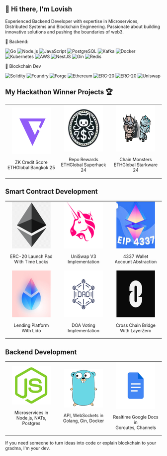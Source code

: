 ## 👋 Hi there, I'm Lovish
Experienced Backend Developer with expertise in Microservices, Distributed Systems and Blockchain Engineering. Passionate about building innovative solutions and pushing the boundaries of web3.

🚀 Backend:

![Go](https://img.shields.io/badge/Code-Golang-informational?style=flat&logo=go&color=00ADD8)
![Node.js](https://img.shields.io/badge/Code-Node.js-informational?style=flat&logo=node.js&color=339933)
![JavaScript](https://img.shields.io/badge/Code-JavaScript-informational?style=flat&logo=javascript&color=F7DF1E)
![PostgreSQL](https://img.shields.io/badge/Database-PostgreSQL-informational?style=flat&logo=postgresql&color=336791)
![Kafka](https://img.shields.io/badge/Messaging-Kafka-informational?style=flat&logo=apache-kafka&color=231F20)
![Docker](https://img.shields.io/badge/Tool-Docker-informational?style=flat&logo=docker&color=2496ED)
![Kubernetes](https://img.shields.io/badge/Tool-Kubernetes-informational?style=flat&logo=kubernetes&color=326CE5)
![AWS](https://img.shields.io/badge/Cloud-AWS-informational?style=flat&logo=amazon-aws&color=232F3E)
![NestJS](https://img.shields.io/badge/Framework-Nest.js-informational?style=flat&logo=nestjs&color=E0234E)
![Gin](https://img.shields.io/badge/Framework-Gin-informational?style=flat&logo=go&color=00ADD8)
![Redis](https://img.shields.io/badge/Cache-Redis-informational?style=flat&logo=redis&color=DC382D)

🔗 Blockchain Dev

![Solidity](https://img.shields.io/badge/Code-Solidity-informational?style=flat&logo=solidity&color=363636)
![Foundry](https://img.shields.io/badge/Framework-Foundry-informational?style=flat&logo=ethereum&color=3C3C3D)
![Forge](https://img.shields.io/badge/Tool-Forge-informational?style=flat&logo=ethereum&color=3C3C3D)
![Ethereum](https://img.shields.io/badge/Dev-Ethereum-informational?style=flat&logo=ethereum&color=3C3C3D)
![ERC-20](https://img.shields.io/badge/Token-ERC--20-informational?style=flat&logo=ethereum&color=3C3C3D)
![ERC-20](https://img.shields.io/badge/Token-Bridges-informational?style=flat&logo=ethereum&color=3C3C3D)
![Uniswap](https://img.shields.io/badge/Dev-Uniswap-informational?style=flat&logo=ethereum&color=3C3C3D)

## My Hackathon Winner Projects 🏆
<div align="left">
  <table>
    <tr>
      <td width="33%" onclick="window.open('https://ethglobal.com/showcase/zk-credit-score-pa7r4', '_blank')" style="cursor:pointer;">
        <a href="https://ethglobal.com/showcase/zk-credit-score-pa7r4" target="_blank" style="text-decoration:none; color:inherit;">
          <div align="center">
            <img src="default.png" alt="ZK Credit Score" width="80%" height="150px"/>
            <p align="center" style="text-decoration:none;">
              ZK Credit Score<br/>
              ETHGlobal Bangkok 25
            </p>
          </div>
        </a>
      </td>
      <td width="33%" onclick="window.open('https://ethglobal.com/showcase/repo-rewards-su0bh', '_blank')" style="cursor:pointer;">
        <a href="https://ethglobal.com/showcase/repo-rewards-su0bh" target="_blank" style="text-decoration:none; color:inherit;">
          <div align="center">
            <img src="repo_rewards_without_bg.webp" alt="Repo Rewards" width="80%" height="150px"/>
            <p align="center">
              Repo Rewards<br/>
              ETHGlobal Superhack 24
            </p>
          </div>
        </a>
      </td>
      <td width="33%" onclick="window.open('https://ethglobal.com/showcase/chain-monsters-o26dw', '_blank')" style="cursor:pointer;">
        <a href="https://ethglobal.com/showcase/chain-monsters-o26dw" target="_blank" style="text-decoration:none; color:inherit;">
          <div align="center">
            <img src="CHAIN__1_-removebg-preview.png" alt="Chain Monsters" width="80%" height="150px"/>
            <p align="center">
              Chain Monsters<br/>
              ETHGlobal Starkware 24
            </p>
          </div>
        </a>
      </td>
    </tr>
  </table>
</div>

## Smart Contract Development

<div align="left">
  <table width="80%" style="table-layout: fixed;">
    <tr>
      <td width="33%" onclick="window.open('https://ethglobal.com/showcase/zk-credit-score-pa7r4', '_blank')" style="cursor:pointer;">
        <a href="https://ethglobal.com/showcase/zk-credit-score-pa7r4" target="_blank" style="text-decoration:none; color:inherit;">
          <div align="center">
            <img src="png-transparent-bitcoin-ethereum-neo-decentralized-application-blockchain-ethereum-classic-erc20-initial-coin-offering.png" alt="ZK Credit Score" width="80%" height="150px"/>
            <p align="center" style="text-decoration:none;">
              ERC-20 Launch Pad With Time Locks<br/>
            </p>
          </div>
        </a>
      </td>
       <td width="33%" onclick="window.open('https://ethglobal.com/showcase/chain-monsters-o26dw', '_blank')" style="cursor:pointer;">
        <a href="https://ethglobal.com/showcase/chain-monsters-o26dw" target="_blank" style="text-decoration:none; color:inherit;">
          <div align="center">
            <img src="1200px-Uniswap_Logo.svg.png" alt="Chain Monsters" width="80%" height="150px"/>
            <p align="center">
              UniSwap V3 </br>Implementation
            </p>
          </div>
        </a>
      </td>
      <td width="33%" onclick="window.open('https://ethglobal.com/showcase/repo-rewards-su0bh', '_blank')" style="cursor:pointer;">
        <a href="https://ethglobal.com/showcase/repo-rewards-su0bh" target="_blank" style="text-decoration:none; color:inherit;">
          <div align="center">
            <img src="image (1).png" alt="Repo Rewards" width="80%" height="150px"/>
            <p align="center">
              4337 Wallet </br>Account Abstraction
            </p>
          </div>
        </a>
      </td>
    </tr>
    <tr>
      <td width="33%" onclick="window.open('https://ethglobal.com/showcase/zk-credit-score-pa7r4', '_blank')" style="cursor:pointer;">
        <a href="https://ethglobal.com/showcase/zk-credit-score-pa7r4" target="_blank" style="text-decoration:none; color:inherit;">
          <div align="center">
            <img src="G2czctJJ_400x400.jpg" alt="ZK Credit Score" width="80%" height="150px"/>
            <p align="center" style="text-decoration:none;">
              Lending Platform </br>With Lido
            </p>
          </div>
        </a>
      </td>
      <td width="33%" onclick="window.open('https://ethglobal.com/showcase/zk-credit-score-pa7r4', '_blank')" style="cursor:pointer;">
        <a href="https://ethglobal.com/showcase/zk-credit-score-pa7r4" target="_blank" style="text-decoration:none; color:inherit;">
          <div align="center">
            <img src="dao-line-icon-decentralized-autonomous-600nw-2190817317.webp" alt="ZK Credit Score" width="80%" height="150px"/>
            <p align="center" style="text-decoration:none;">
              DOA Voting </br>Implementation
            </p>
          </div>
        </a>
      </td>
      <td width="33%" onclick="window.open('https://ethglobal.com/showcase/zk-credit-score-pa7r4', '_blank')" style="cursor:pointer;">
        <a href="https://ethglobal.com/showcase/zk-credit-score-pa7r4" target="_blank" style="text-decoration:none; color:inherit;">
          <div align="center">
            <img src="KFPeM667_400x400.jpg" alt="ZK Credit Score" width="80%" height="150px"/>
            <p align="center" style="text-decoration:none;">
              Cross Chain Bridge </br>With LayerZero
            </p>
          </div>
        </a>
      </td>
    </tr>
  </table>
</div>

## Backend Development
   <div align="left">
  <table>
    <tr>
      <td width="33%" onclick="window.open('https://ethglobal.com/showcase/zk-credit-score-pa7r4', '_blank')" style="cursor:pointer;">
        <a href="https://ethglobal.com/showcase/zk-credit-score-pa7r4" target="_blank" style="text-decoration:none; color:inherit;">
          <div align="center">
            <img src="images.png" alt="ZK Credit Score" width="80%"/>
            <p align="center" style="text-decoration:none;">
              Microservices in<br/>
              Node.js, NATs, Postgres
            </p>
          </div>
        </a>
      </td>
      <td width="33%" onclick="window.open('https://ethglobal.com/showcase/repo-rewards-su0bh', '_blank')" style="cursor:pointer;">
        <a href="https://ethglobal.com/showcase/repo-rewards-su0bh" target="_blank" style="text-decoration:none; color:inherit;">
          <div align="center">
            <img src="images (1).png" alt="Repo Rewards" width="80%"/>
            <p align="center">
              API, WebSockets in<br/>
              Golang, Gin, Docker
            </p>
          </div>
        </a>
      </td>
      <td width="33%" onclick="window.open('https://ethglobal.com/showcase/chain-monsters-o26dw', '_blank')" style="cursor:pointer;">
        <a href="https://ethglobal.com/showcase/chain-monsters-o26dw" target="_blank" style="text-decoration:none; color:inherit;">
          <div align="center">
            <img src="394f0af82bf84be791633e850dd91e30.jpg" alt="Chain Monsters" width="80%" height="150px"/>
            <p align="center">
              Realtime Google Docs in<br/>
              Goroutes, Channels
            </p>
          </div>
        </a>
      </td>
    </tr>
  </table>
</div>
  </table>
</div>




If you need someone to turn ideas into code or explain blockchain to your gradma, I'm your dev.
